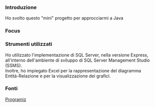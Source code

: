 ### Introduzione
Ho svolto questo "mini" progetto per approcciarmi a Java 


### Focus


### Strumenti utilizzati
Ho utilizzato l'implementazione di SQL Server, nella versione Express, \
all'interno dell'ambiente di sviluppo di SQL Server Management Studio (SSMS). \
Inoltre, ho impiegato Excel per la rappresentazione del diagramma \
Entità-Relazione e per la visualizzazione dei grafici.

### Fonti
[Programiz](https://programiz.pro/learn/master-java?utm_source=landing-tutorial-description&utm_medium=referral&utm_campaign=programiz) 

